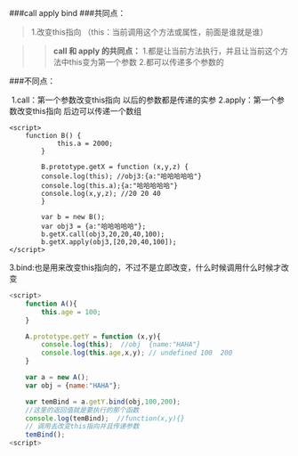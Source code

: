 ###call apply  bind
###共同点：
 >1.改变this指向   （this：当前调用这个方法或属性，前面是谁就是谁）

 >>**call 和 apply 的共同点：**
   1.都是让当前方法执行，并且让当前这个方法中this变为第一个参数
   2.都可以传递多个参数的   

###不同点：

​    1.call：第一个参数改变this指向  以后的参数都是传递的实参
​    2.apply：第一个参数改变this指向  后边可以传递一个数组

```javas
<script>
	function B() {
            this.a = 2000;
        }
   
   		B.prototype.getX = function (x,y,z) {
        console.log(this); //obj3:{a:"哈哈哈哈哈"}
        console.log(this.a);{a:"哈哈哈哈哈"}
        console.log(x,y,z); //20 20 40
    	}
    
    	var b = new B();
        var obj3 = {a:"哈哈哈哈哈"};
        b.getX.call(obj3,20,20,40,100);
        b.getX.apply(obj3,[20,20,40,100]);
</script>
```

3.bind:也是用来改变this指向的，不过不是立即改变，什么时候调用什么时候才改变

```javascript
<script>
    function A(){
        this.age = 100;
    }

    A.prototype.getY = function (x,y){
        console.log(this);  //obj  {name:"HAHA"}
        console.log(this.age,x,y); // undefined 100  200
    }

    var a = new A();
    var obj = {name:"HAHA"};

    var temBind = a.getY.bind(obj,100,200);
    //这里的返回值就是要执行的那个函数
    console.log(temBind);  //function(x,y){}
    // 调用去改变this指向并且传递参数
    temBind();
<script>
```

